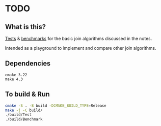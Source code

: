 
# TODO
## What is this?
[Tests](tests.cpp) & [benchmarks](benchmarks.cpp) for the basic join algorithms discussed in the notes.

Intended as a playground to implement and compare other join algorithms.

## Dependencies
```
cmake 3.22
make 4.3
```

## To build & Run
```bash
cmake -S . -B build -DCMAKE_BUILD_TYPE=Release
make -j -C build/
./build/Test
./build/Benchmark
```

